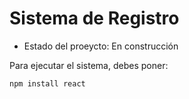 <h1> Sistema de Registro </h1>

- Estado del proeycto: En construcción

Para ejecutar el sistema, debes poner:

```npm install react```
